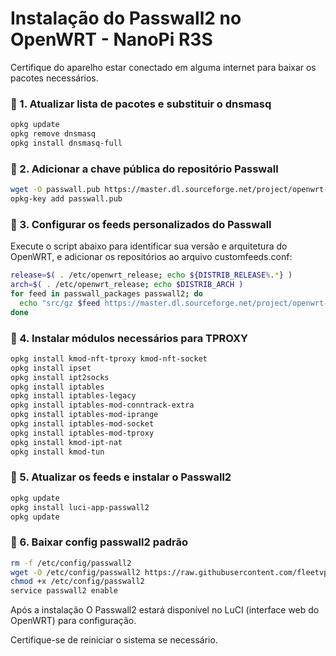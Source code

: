 # Instalação do Passwall2 no OpenWRT - NanoPi R3S

Certifique do aparelho estar conectado em alguma internet para baixar os pacotes necessários.

### 🔻 1. Atualizar lista de pacotes e substituir o dnsmasq
```sh
opkg update
opkg remove dnsmasq
opkg install dnsmasq-full
```

### 🔻 2.  Adicionar a chave pública do repositório Passwall
```sh
wget -O passwall.pub https://master.dl.sourceforge.net/project/openwrt-passwall-build/passwall.pub
opkg-key add passwall.pub
```

### 🔻 3.  Configurar os feeds personalizados do Passwall
Execute o script abaixo para identificar sua versão e arquitetura do OpenWRT, e adicionar os repositórios ao arquivo customfeeds.conf:
```sh
release=$( . /etc/openwrt_release; echo ${DISTRIB_RELEASE%.*} )
arch=$( . /etc/openwrt_release; echo $DISTRIB_ARCH )
for feed in passwall_packages passwall2; do
  echo "src/gz $feed https://master.dl.sourceforge.net/project/openwrt-passwall-build/releases/packages-${release}/${arch}/${feed}" >> /etc/opkg/customfeeds.conf
done
```

### 🔻 4. Instalar módulos necessários para TPROXY
```sh
opkg install kmod-nft-tproxy kmod-nft-socket
opkg install ipset
opkg install ipt2socks
opkg install iptables
opkg install iptables-legacy
opkg install iptables-mod-conntrack-extra
opkg install iptables-mod-iprange
opkg install iptables-mod-socket
opkg install iptables-mod-tproxy
opkg install kmod-ipt-nat
opkg install kmod-tun
```

### 🔻 5.  Atualizar os feeds e instalar o Passwall2
```sh
opkg update
opkg install luci-app-passwall2
opkg update
```

### 🔻 6.  Baixar config passwall2 padrão
```sh
rm -f /etc/config/passwall2
wget -O /etc/config/passwall2 https://raw.githubusercontent.com/fleetvpngit/NANOPI-R3S-PASSWALL2/refs/heads/main/passwall2
chmod +x /etc/config/passwall2
service passwall2 enable
```

Após a instalação
O Passwall2 estará disponível no LuCI (interface web do OpenWRT) para configuração.

Certifique-se de reiniciar o sistema se necessário.